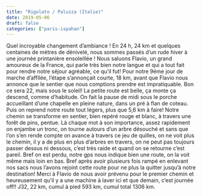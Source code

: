 ```yaml
---
title: "Rigolato / Paluzza (Italie)"
date: 2019-05-06
draft: false
categories: ["paris-ispahan"]
---
```


Quel incroyable changement d’ambiance ! En 24 h, 24 km et quelques centaines de mètres de dénivelé, nous sommes passés d’un rude hiver à une journée printanière ensoleillée ! Nous saluons Flavio, un grand amoureux de la France, qui parle très bien notre langue et qui a tout fait pour rendre notre séjour agréable, ce qu’il fut!
Pour notre 9éme jour de marche d’affilée, l’étape s’annonçait courte, 18 km, avant que Flavio nous annonce que le sentier que nous comptions prendre est impratiquable. Bon ce sera 22, mais sous le soleil! La petite route est belle, ça monte ça descend, comme d’habitude. On fait la pause de midi sous le porche accueillant d’une chapelle en pleine nature, dans un pré à flan de coteau. Puis on reprend notre route tout légers, plus que 5,6 km à faire! Notre chemin se transforme en sentier, bien repéré rouge et blanc, à travers une forêt de pins, pentue. Là chaque mot à son importance, assez rapidement on enjambe un tronc, on tourne autours d’un arbre désouché et sans que l’on s’en rende compte on avance à travers ce jeu de quilles, on ne voit plus le chemin, il y a de plus en plus d’arbres en travers, on ne peut pas toujours passer dessus ni dessous, c’est trés raide et quand on se retourne c’est pareil. Bref on est perdu, notre gps nous indique bien une route, on la voit même mais loin en bas. Bref après avoir plusieurs fois rampé en enlevant nos sacs nous l’avons rejoint cette route pour ne plus la quitter jusqu’à notre destination! Merci à Flavio de nous avoir prévenu pour le premier chemin et heureusement qu’il y a une machine à laver ici et que demain, c’est journée off!!
J32, 22 km, cumul à pied 593 km, cumul total 1306 km.
